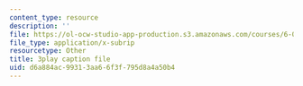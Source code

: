 ```yaml
---
content_type: resource
description: ''
file: https://ol-ocw-studio-app-production.s3.amazonaws.com/courses/6-00sc-introduction-to-computer-science-and-programming-spring-2011/d6a884ac99313aa66f3f795d8a4a50b4_ZFc_utdoexI.srt
file_type: application/x-subrip
resourcetype: Other
title: 3play caption file
uid: d6a884ac-9931-3aa6-6f3f-795d8a4a50b4
---
```

